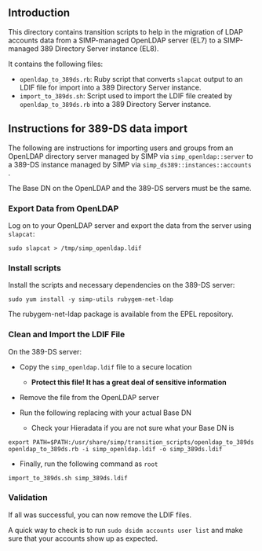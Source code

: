 ##  Introduction

This directory contains transition scripts to help in the migration of LDAP
accounts data from a SIMP-managed OpenLDAP server (EL7) to a SIMP-managed
389 Directory Server instance (EL8).

It contains the following files:

* `openldap_to_389ds.rb`: Ruby script that converts `slapcat` output to an
  LDIF file for import into a 389 Directory Server instance.
* `import_to_389ds.sh`: Script used to import the LDIF file created by
  `openldap_to_389ds.rb` into a 389 Directory Server instance.

## Instructions for 389-DS data import

The following are instructions for importing users and groups from an OpenLDAP
directory server managed by SIMP via `simp_openldap::server` to a 389-DS instance
managed by SIMP via `simp_ds389::instances::accounts` .

The Base DN on the OpenLDAP and the 389-DS servers must be the same.

### Export Data from OpenLDAP

Log on to your OpenLDAP server and export the data from the server using `slapcat`:

```
sudo slapcat > /tmp/simp_openldap.ldif
```

### Install scripts

Install the scripts and necessary dependencies on the 389-DS server:

```
sudo yum install -y simp-utils rubygem-net-ldap
```

The rubygem-net-ldap package is available from the EPEL repository.

### Clean and Import the LDIF File

On the 389-DS server:

  * Copy the `simp_openldap.ldif` file to a secure location
    * **Protect this file! It has a great deal of sensitive information**

  * Remove the file from the OpenLDAP server
  * Run the following replacing <your basedn> with your actual Base DN
    * Check your Hieradata if you are not sure what your Base DN is

```
export PATH=$PATH:/usr/share/simp/transition_scripts/openldap_to_389ds
openldap_to_389ds.rb -i simp_openldap.ldif -o simp_389ds.ldif
```

  * Finally, run the following command as `root`

```
import_to_389ds.sh simp_389ds.ldif
```

### Validation

If all was successful, you can now remove the LDIF files.

A quick way to check is to run `sudo dsidm accounts user list` and make sure
that your accounts show up as expected.
